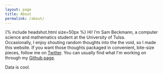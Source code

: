 ```yaml
---
layout: page
title: About
permalink: /about/
---
```

{% include headshot.html  size=50px %}
Hi! I'm Sam Beckmann, a computer science and mathematics student at the University of Tulsa.  
Occasionally, I enjoy shouting random thoughts into the the void, so I made this website.
If you want those thoughts packaged in convenient, bite-size pieces, follow me on [Twitter](www.twitter.com/samvbeckmann).
You can usually find what I'm working on through my [Github page](www.github.com/samvbeckmnn).

Data is cool.
